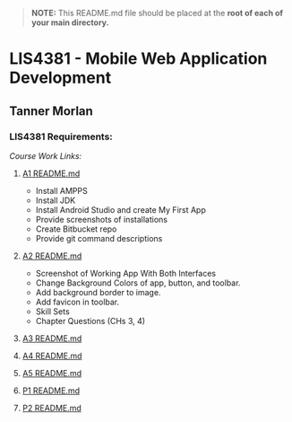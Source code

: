 > **NOTE:** This README.md file should be placed at the **root of each of your main directory.**

# LIS4381 - Mobile Web Application Development

## Tanner Morlan

### LIS4381 Requirements:

*Course Work Links:*

1. [A1 README.md](a1/README.md "My A1 README.md file")
    - Install AMPPS
    - Install JDK
    - Install Android Studio and create My First App
    - Provide screenshots of installations 
    - Create Bitbucket repo
    - Provide git command descriptions


2. [A2 README.md](a2/README.md "My A2 README.md file")
    - Screenshot of Working App With Both Interfaces
    - Change Background Colors of app, button, and toolbar.
    - Add background border to image.
    - Add favicon in toolbar.
    - Skill Sets
    - Chapter Questions (CHs 3, 4)


3. [A3 README.md](a3/README.md "My A3 README.md file")


4. [A4 README.md](a4/README.md "My A4 README.md file")


5. [A5 README.md](a5/README.md "My A5 README.md file")


6. [P1 README.md](p1/README.md "My P1 README.md file")


7. [P2 README.md](p2/README.md "My P2 README.md file")
